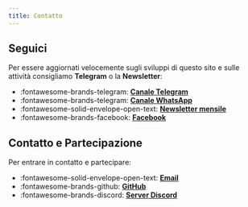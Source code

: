 ```yaml
---
title: Contatto
---
```

## Seguici
Per essere aggiornati velocemente sugli sviluppi di questo sito e sulle attività consigliamo **Telegram** o la **Newsletter**:

<div class="grid cards" markdown>

- :fontawesome-brands-telegram: **[Canale Telegram](https://t.me/ed2042)**  
- :fontawesome-brands-telegram: **[Canale WhatsApp](https://t.me/ed2042)**  
- :fontawesome-solid-envelope-open-text: **[Newsletter mensile](https://tinyletter.com/2042ed)**  
- :fontawesome-brands-facebook: **[Facebook](https://facebook.com/2042ed)**  

</div>

## Contatto e Partecipazione
Per entrare in contatto e partecipare:

<div class="grid cards" markdown>

- :fontawesome-solid-envelope-open-text: **[Email](mailto:stefano.cecere@gmail.com)**  
- :fontawesome-brands-github: **[GitHub](https://github.com/2042ed)**  
- :fontawesome-brands-discord: **[Server Discord](https://discord.gg/VUjgGtDgAh)**  

</div>

